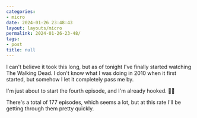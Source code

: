 ```yaml
---
categories:
- micro
date: 2024-01-26 23:48:43
layout: layouts/micro
permalink: 2024-01-26-23-48/
tags:
- post
title: null
---
```


I can't believe it took this long, but as of tonight I've finally started
watching The Walking Dead. I don't know what I was doing in 2010 when it first
started, but somehow I let it completely pass me by. 

I'm just about to start the fourth episode, and I'm already hooked. 🧟‍♂️ 

There's a total of 177 episodes, which seems a lot, but at this rate I'll
be getting through them pretty quickly.
